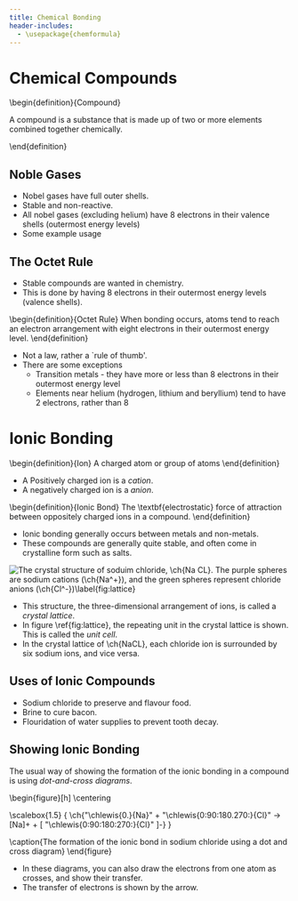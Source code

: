 ```yaml
---
title: Chemical Bonding
header-includes:
  - \usepackage{chemformula}
---
```


# Chemical Compounds

\begin{definition}{Compound}

A compound is a substance that is made up of two or more elements combined together chemically.

\end{definition}

## Noble Gases

* Nobel gases have full outer shells.
* Stable and non-reactive.
* All nobel gases (excluding helium) have 8 electrons in their valence shells (outermost energy levels)
* Some example usage 

## The Octet Rule

* Stable compounds are wanted in chemistry.
* This is done by having 8 electrons in their outermost energy levels (valence shells).

\begin{definition}{Octet Rule}
When bonding occurs, atoms tend to reach an electron arrangement with eight electrons in their outermost energy level.
\end{definition}

* Not a law, rather a `rule of thumb'.
* There are some exceptions
  * Transition metals - they have more or less than 8 electrons in their outermost energy level
  * Elements near helium (hydrogen, lithium and beryllium) tend to have 2 electrons, rather than 8

# Ionic Bonding

\begin{definition}{Ion}
A charged atom or group of atoms
\end{definition}

* A Positively charged ion is a *cation*.
* A negatively charged ion is a *anion*.

\begin{definition}{Ionic Bond}
The \textbf{electrostatic} force of attraction between oppositely charged ions in a compound.
\end{definition}

* Ionic bonding generally occurs between metals and non-metals.
* These compounds are generally quite stable, and often come in crystalline form such as salts.

![The crystal structure of soduim chloride, \ch{Na CL}. The purple spheres are sodium cations (\ch{Na^+}), and the green spheres represent chloride anions (\ch{Cl^-})\label{fig:lattice}](https://upload.wikimedia.org/wikipedia/commons/thumb/e/e9/Sodium-chloride-3D-ionic.png/253px-Sodium-chloride-3D-ionic.png)

* This structure, the three-dimensional arrangement of ions, is called a *crystal lattice*.
* In figure \ref{fig:lattice}, the repeating unit in the crystal lattice is shown. This is called the *unit cell*.
* In the crystal lattice of \ch{NaCL}, each chloride ion is surrounded by six sodium ions, and vice versa.

## Uses of Ionic Compounds

* Sodium chloride to preserve and flavour food.
* Brine to cure bacon.
* Flouridation of water supplies to prevent tooth decay.

## Showing Ionic Bonding

The usual way of showing the formation of the ionic bonding in a compound is using *dot-and-cross diagrams*.

\begin{figure}[h]
\centering

\scalebox{1.5} {
\ch{"\chlewis{0.}{Na}" + "\chlewis{0:90:180.270:}{Cl}" -> [Na]+ + [ "\chlewis{0:90:180:270:}{Cl}" ]-}
}

\caption{The formation of the ionic bond in sodium chloride using a dot and cross diagram}
\end{figure}

* In these diagrams, you can also draw the electrons from one atom as crosses, and show their transfer.
* The transfer of electrons is shown by the arrow.